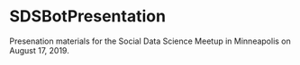 # SDSBotPresentation

Presenation materials for the Social Data Science Meetup in Minneapolis on August 17, 2019.
